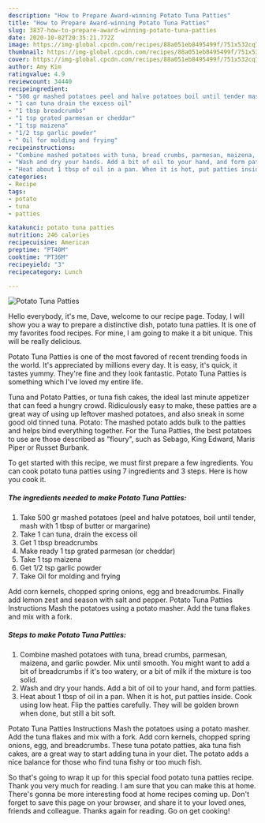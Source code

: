 ```yaml
---
description: "How to Prepare Award-winning Potato Tuna Patties"
title: "How to Prepare Award-winning Potato Tuna Patties"
slug: 3837-how-to-prepare-award-winning-potato-tuna-patties
date: 2020-10-02T20:35:21.772Z
image: https://img-global.cpcdn.com/recipes/88a051eb8495499f/751x532cq70/potato-tuna-patties-recipe-main-photo.jpg
thumbnail: https://img-global.cpcdn.com/recipes/88a051eb8495499f/751x532cq70/potato-tuna-patties-recipe-main-photo.jpg
cover: https://img-global.cpcdn.com/recipes/88a051eb8495499f/751x532cq70/potato-tuna-patties-recipe-main-photo.jpg
author: Amy Kim
ratingvalue: 4.9
reviewcount: 34440
recipeingredient:
- "500 gr mashed potatoes peel and halve potatoes boil until tender mash with 1 tbsp of butter or margarine"
- "1 can tuna drain the excess oil"
- "1 tbsp breadcrumbs"
- "1 tsp grated parmesan or cheddar"
- "1 tsp maizena"
- "1/2 tsp garlic powder"
- " Oil for molding and frying"
recipeinstructions:
- "Combine mashed potatoes with tuna, bread crumbs, parmesan, maizena, and garlic powder. Mix until smooth. You might want to add a bit of breadcrumbs if it&#39;s too watery, or a bit of milk if the mixture is too solid."
- "Wash and dry your hands. Add a bit of oil to your hand, and form patties."
- "Heat about 1 tbsp of oil in a pan. When it is hot, put patties inside. Cook using low heat. Flip the patties carefully. They will be golden brown when done, but still a bit soft."
categories:
- Recipe
tags:
- potato
- tuna
- patties

katakunci: potato tuna patties 
nutrition: 246 calories
recipecuisine: American
preptime: "PT40M"
cooktime: "PT36M"
recipeyield: "3"
recipecategory: Lunch

---
```



![Potato Tuna Patties](https://img-global.cpcdn.com/recipes/88a051eb8495499f/751x532cq70/potato-tuna-patties-recipe-main-photo.jpg)

Hello everybody, it's me, Dave, welcome to our recipe page. Today, I will show you a way to prepare a distinctive dish, potato tuna patties. It is one of my favorites food recipes. For mine, I am going to make it a bit unique. This will be really delicious.

Potato Tuna Patties is one of the most favored of recent trending foods in the world. It's appreciated by millions every day. It is easy, it's quick, it tastes yummy. They're fine and they look fantastic. Potato Tuna Patties is something which I've loved my entire life.

Tuna and Potato Patties, or tuna fish cakes, the ideal last minute appetizer that can feed a hungry crowd. Ridiculously easy to make, these patties are a great way of using up leftover mashed potatoes, and also sneak in some good old tinned tuna. Potato: The mashed potato adds bulk to the patties and helps bind everything together. For the Tuna Patties, the best potatoes to use are those described as &#34;floury&#34;, such as Sebago, King Edward, Maris Piper or Russet Burbank.


To get started with this recipe, we must first prepare a few ingredients. You can cook potato tuna patties using 7 ingredients and 3 steps. Here is how you cook it.

<!--inarticleads1-->

##### The ingredients needed to make Potato Tuna Patties:

1. Take 500 gr mashed potatoes (peel and halve potatoes, boil until tender, mash with 1 tbsp of butter or margarine)
1. Take 1 can tuna, drain the excess oil
1. Get 1 tbsp breadcrumbs
1. Make ready 1 tsp grated parmesan (or cheddar)
1. Take 1 tsp maizena
1. Get 1/2 tsp garlic powder
1. Take  Oil for molding and frying


Add corn kernels, chopped spring onions, egg and breadcrumbs. Finally add lemon zest and season with salt and pepper. Potato Tuna Patties Instructions Mash the potatoes using a potato masher. Add the tuna flakes and mix with a fork. 

<!--inarticleads2-->

##### Steps to make Potato Tuna Patties:

1. Combine mashed potatoes with tuna, bread crumbs, parmesan, maizena, and garlic powder. Mix until smooth. You might want to add a bit of breadcrumbs if it&#39;s too watery, or a bit of milk if the mixture is too solid.
1. Wash and dry your hands. Add a bit of oil to your hand, and form patties.
1. Heat about 1 tbsp of oil in a pan. When it is hot, put patties inside. Cook using low heat. Flip the patties carefully. They will be golden brown when done, but still a bit soft.


Potato Tuna Patties Instructions Mash the potatoes using a potato masher. Add the tuna flakes and mix with a fork. Add corn kernels, chopped spring onions, egg, and breadcrumbs. These tuna potato patties, aka tuna fish cakes, are a great way to start adding tuna in your diet. The potato adds a nice balance for those who find tuna fishy or too much fish. 

So that's going to wrap it up for this special food potato tuna patties recipe. Thank you very much for reading. I am sure that you can make this at home. There's gonna be more interesting food at home recipes coming up. Don't forget to save this page on your browser, and share it to your loved ones, friends and colleague. Thanks again for reading. Go on get cooking!
